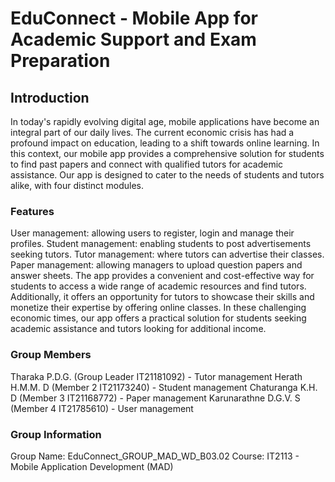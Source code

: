 
# EduConnect - Mobile App for Academic Support and Exam Preparation

## Introduction
In today's rapidly evolving digital age, mobile applications have become an integral part of our daily lives. The current economic crisis has had a profound impact on education, leading to a shift towards online learning. In this context, our mobile app provides a comprehensive solution for students to find past papers and connect with qualified tutors for academic assistance. Our app is designed to cater to the needs of students and tutors alike, with four distinct modules.

### Features
User management: allowing users to register, login and manage their profiles.
Student management: enabling students to post advertisements seeking tutors.
Tutor management: where tutors can advertise their classes.
Paper management: allowing managers to upload question papers and answer sheets.
The app provides a convenient and cost-effective way for students to access a wide range of academic resources and find tutors. Additionally, it offers an opportunity for tutors to showcase their skills and monetize their expertise by offering online classes. In these challenging economic times, our app offers a practical solution for students seeking academic assistance and tutors looking for additional income.

### Group Members
Tharaka P.D.G. (Group Leader IT21181092) - Tutor management
Herath H.M.M. D (Member 2 IT21173240) - Student management
Chaturanga K.H. D (Member 3 IT21168772) - Paper management
Karunarathne D.G.V. S (Member 4 IT21785610) - User management

### Group Information
Group Name: EduConnect_GROUP_MAD_WD_B03.02
Course: IT2113 - Mobile Application Development (MAD) 

